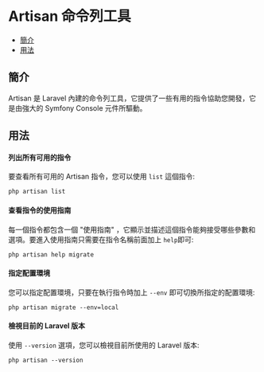 # Artisan 命令列工具

- [簡介](#introduction)
- [用法](#usage)

<a name="introduction"></a>
## 簡介

Artisan 是 Laravel 內建的命令列工具，它提供了一些有用的指令協助您開發，它是由強大的 Symfony Console 元件所驅動。
<a name="usage"></a>
## 用法

#### 列出所有可用的指令

要查看所有可用的 Artisan 指令，您可以使用 `list` 這個指令:

	php artisan list

#### 查看指令的使用指南

每一個指令都包含一個 "使用指南" ，它顯示並描述這個指令能夠接受哪些參數和選項。要進入使用指南只需要在指令名稱前面加上 `help`即可:


	php artisan help migrate

#### 指定配置環境

您可以指定配置環境，只要在執行指令時加上 `--env` 即可切換所指定的配置環境:

	php artisan migrate --env=local

#### 檢視目前的 Laravel 版本

使用 `--version` 選項，您可以檢視目前所使用的 Laravel 版本:

	php artisan --version
